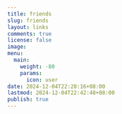 ```yaml
---
title: friends
slug: friends
layout: links
comments: true
license: false
image: 
menu:
  main:
    weight: -80
    params:
      icon: user
date: 2024-12-04T22:28:16+08:00
lastmod: 2024-12-04T22:42:48+08:00
publish: true
---
```

